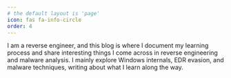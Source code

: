 ```yaml
---
# the default layout is 'page'
icon: fas fa-info-circle
order: 4
---
```


I am a reverse engineer, and this blog is where I document my learning process and share interesting things I come across in reverse engineering and malware analysis. I mainly explore Windows internals, EDR evasion, and malware techniques, writing about what I learn along the way.


